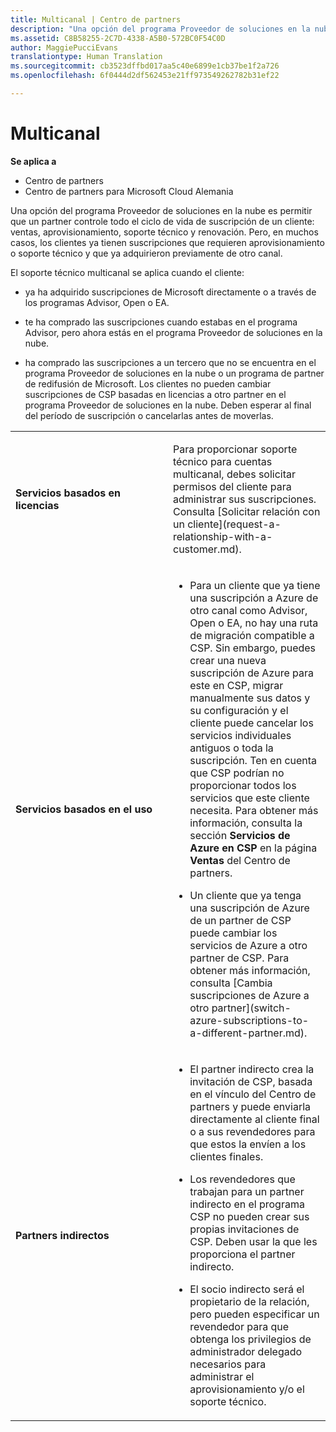 ```yaml
---
title: Multicanal | Centro de partners
description: "Una opción del programa Proveedor de soluciones en la nube es permitir que un partner controle todo el ciclo de vida de suscripción de un cliente, incluidas las ventas, el aprovisionamiento, el soporte técnico y la renovación."
ms.assetid: C8B58255-2C7D-4338-A5B0-572BC0F54C0D
author: MaggiePucciEvans
translationtype: Human Translation
ms.sourcegitcommit: cb3523dffbd017aa5c40e6899e1cb37be1f2a726
ms.openlocfilehash: 6f0444d2df562453e21ff973549262782b31ef22

---
```


# Multicanal

**Se aplica a**

-  Centro de partners
-  Centro de partners para Microsoft Cloud Alemania

Una opción del programa Proveedor de soluciones en la nube es permitir que un partner controle todo el ciclo de vida de suscripción de un cliente: ventas, aprovisionamiento, soporte técnico y renovación. Pero, en muchos casos, los clientes ya tienen suscripciones que requieren aprovisionamiento o soporte técnico y que ya adquirieron previamente de otro canal.

El soporte técnico multicanal se aplica cuando el cliente:

-   ya ha adquirido suscripciones de Microsoft directamente o a través de los programas Advisor, Open o EA.

-   te ha comprado las suscripciones cuando estabas en el programa Advisor, pero ahora estás en el programa Proveedor de soluciones en la nube.

-   ha comprado las suscripciones a un tercero que no se encuentra en el programa Proveedor de soluciones en la nube o un programa de partner de redifusión de Microsoft. Los clientes no pueden cambiar suscripciones de CSP basadas en licencias a otro partner en el programa Proveedor de soluciones en la nube. Deben esperar al final del período de suscripción o cancelarlas antes de moverlas.

<table>
<colgroup>
<col width="50%" />
<col width="50%" />
</colgroup>
<tbody>
<tr class="odd">
<td><p><strong>Servicios basados en licencias</strong></p></td>
<td><p>Para proporcionar soporte técnico para cuentas multicanal, debes solicitar permisos del cliente para administrar sus suscripciones. Consulta [Solicitar relación con un cliente](request-a-relationship-with-a-customer.md).</p></td>
</tr>
<tr class="even">
<td><p><strong>Servicios basados en el uso</strong></p></td>
<td><ul>
<li><p>Para un cliente que ya tiene una suscripción a Azure de otro canal como Advisor, Open o EA, no hay una ruta de migración compatible a CSP. Sin embargo, puedes crear una nueva suscripción de Azure para este en CSP, migrar manualmente sus datos y su configuración y el cliente puede cancelar los servicios individuales antiguos o toda la suscripción. Ten en cuenta que CSP podrían no proporcionar todos los servicios que este cliente necesita. Para obtener más información, consulta la sección <strong>Servicios de Azure en CSP</strong> en la página <strong>Ventas</strong> del Centro de partners.</p></li>
<li><p>Un cliente que ya tenga una suscripción de Azure de un partner de CSP puede cambiar los servicios de Azure a otro partner de CSP. Para obtener más información, consulta [Cambia suscripciones de Azure a otro partner](switch-azure-subscriptions-to-a-different-partner.md).</p></li>
</ul></td>
</tr>
<tr class="odd">
<td><p><strong>Partners indirectos</strong></p></td>
<td><ul>
<li><p>El partner indirecto crea la invitación de CSP, basada en el vínculo del Centro de partners y puede enviarla directamente al cliente final o a sus revendedores para que estos la envíen a los clientes finales.</p></li>
<li><p>Los revendedores que trabajan para un partner indirecto en el programa CSP no pueden crear sus propias invitaciones de CSP. Deben usar la que les proporciona el partner indirecto.</p></li>
<li><p>El socio indirecto será el propietario de la relación, pero pueden especificar un revendedor para que obtenga los privilegios de administrador delegado necesarios para administrar el aprovisionamiento y/o el soporte técnico.</p></li>
</ul></td>
</tr>
</tbody>
</table>

 

 

 






<!--HONumber=Jan17_HO2-->


